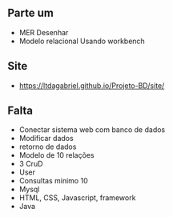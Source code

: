 ## Parte um 

* MER Desenhar 
* Modelo relacional Usando workbench

## Site

* https://ltdagabriel.github.io/Projeto-BD/site/
## Falta

- Conectar sistema web com banco de dados
- Modificar dados 
- retorno de dados
- Modelo de 10 relações
- 3 CruD
- User
- Consultas minimo 10
- Mysql
- HTML, CSS, Javascript, framework
- Java
